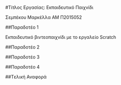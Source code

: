 ﻿#Τίτλος Εργασίας: Εκπαιδευτικό Παιχνίδι

Σεμπέκου Μαρκέλλα
ΑΜ Π2015052

##Παραδοτέο 1

Εκπαιδευτικό βιντεοπαιχνίδι με το εργαλείο Scratch

##Παραδοτέο 2


##Παραδοτέο 3



##Παραδοτέο 4



##Tελική Αναφορά
